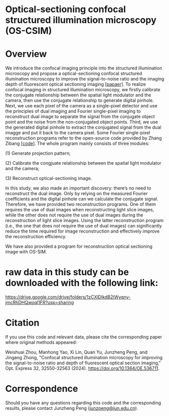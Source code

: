 # Optical-sectioning confocal structured illumination microscopy (OS-CSIM)

# Overview

We introduce the confocal imaging principle into the structured illumination microscopy and propose a optical-sectioning confocal structured illumination microscopy to improve the signal-to-noise ratio and the imaging depth of fluorescent optical sectioning imaging [[papaer]](https://opg.optica.org/oe/fulltext.cfm?uri=oe-32-18-32550&id=554913). To realize confocal imaging in structured illumination microscopy, we firstly calibrate the conjugate relationship between the spatial light modulator and the camera, then use the conjugate relationship to generate digital pinhole. Next, we use each pixel of the camera as a single-pixel detector and use the principles of dual imaging and Fourier single-pixel imaging to reconstruct dual image to separate the  signal from the conjugate object point and the noise from the non-conjugated object points. Third, we use the generated digital pinhole to extract the conjugated signal from the dual imagge and put it back to the camera pixel. Some Fourier single-pixel reconstruction programs refer to the open-source code provided by Zhang Zibang [[code]](https://github.com/zibangzhang/Fourier-single-pixel-imaging). The whole program mainly consists of three modules:

(1) Generate projection pattern; 

(2) Calibrate the congjuate relationship between the spatial light modulator and the camera; 

(3) Reconstruct optical-sectioning image. 

In this study, we also made an important discovery: there’s no need to reconstruct the dual image. Only by relying on the measured Fourier coefficients and the digital pinhole can we calculate the conjugate signal. Therefore, we have provided two reconstruction programs. One of them requires the use of dual images when reconstructing light slice images, while the other does not require the use of dual images during the reconstruction of light slice images. Using the latter reconstruction program (i.e., the one that does not require the use of dual images) can significantly reduce the time required for image reconstruction and effectively improve the reconstruction efficiency.

We have also provided a program for reconstruction optical sectioning image with OS-SIM.

# raw data in this study can be downloaded with the following link: 
https://drive.google.com/drive/folders/1zCXlDlkdB2lWyqny-jmcRhDHQwoql1FR?usp=sharing



# Citation

If you use this code and relevant data, please cite the corresponding paper where original methods appeared:

Weishuai Zhou, Manhong Yao, Xi Lin, Quan Yu, Junzheng Peng, and Jingang Zhong, "Confocal structured illumination microscopy for improving the signal-to-noise ratio and depth of fluorescent optical section imaging," Opt. Express 32, 32550-32563 (2024). https://doi.org/10.1364/OE.536711.

# Correspondence

Should you have any questions regarding this code and the corresponding results, please contact Junzheng Peng (junzpeng@jun.edu.cn). 



